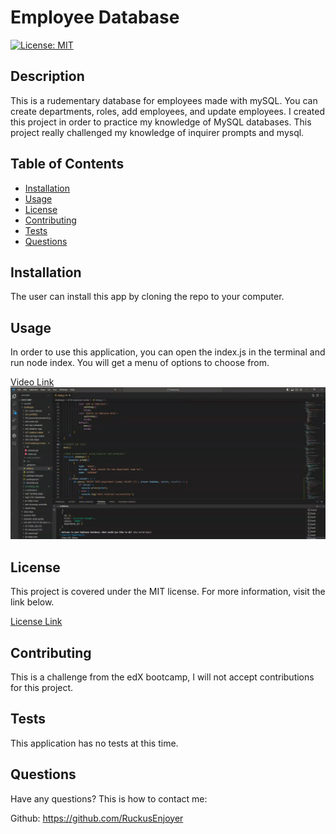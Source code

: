 
# Employee Database
[![License: MIT](https://img.shields.io/badge/License-MIT-yellow.svg)](https://opensource.org/licenses/MIT)
## Description

This is a rudementary database for employees made with mySQL. You can create departments, roles, add employees, and update employees. I created this project in order to practice my knowledge of MySQL databases. This project really challenged my knowledge of inquirer prompts and mysql.
    
## Table of Contents

- [Installation](#Installation)
- [Usage](#Usage)
- [License](#License)
- [Contributing](#Contributing)
- [Tests](#Tests)
- [Questions](#Questions)
    
## Installation

The user can install this app by cloning the repo to your computer.

## Usage
    
In order to use this application, you can open the index.js in the terminal and run node index. You will get a menu of options to choose from.

[Video Link]()
[![A video of how to use the application.](./images/Capture.PNG)](https://app.screencastify.com/v3/watch/y9F1OsraVw2olcsPo9re "How to Use")

## License

This project is covered under the MIT license. For more information, visit the link below.

[License Link](./LICENSE)

## Contributing

This is a challenge from the edX bootcamp, I will not accept contributions for this project.
    
## Tests

This application has no tests at this time.
    
## Questions

Have any questions? This is how to contact me:

Github: https://github.com/RuckusEnjoyer

    